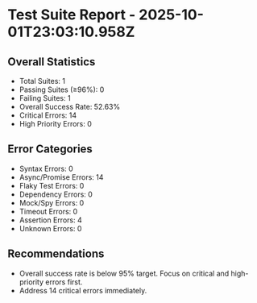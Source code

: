 # Test Suite Report - 2025-10-01T23:03:10.958Z

## Overall Statistics
- Total Suites: 1
- Passing Suites (≥96%): 0
- Failing Suites: 1
- Overall Success Rate: 52.63%
- Critical Errors: 14
- High Priority Errors: 0

## Error Categories
- Syntax Errors: 0
- Async/Promise Errors: 14
- Flaky Test Errors: 0
- Dependency Errors: 0
- Mock/Spy Errors: 0
- Timeout Errors: 0
- Assertion Errors: 4
- Unknown Errors: 0

## Recommendations
- Overall success rate is below 95% target. Focus on critical and high-priority errors first.
- Address 14 critical errors immediately.


